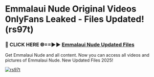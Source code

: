 # Emmalaui Nude Original Videos 0nlyFans Leaked - Files Updated! (rs97t)

<h3>🔴 CLICK HERE 🌐==►► <a href="https://tinyurl.com/52m3yx9h" rel="nofollow">Emmalaui Nude Updated Files</a></h3>

Get Emmalaui Nude and all content. Now you can access all videos and pictures of Emmalaui Nude. New Updated Files 2025!

[![rs97t](https://i.imgur.com/TnHtlc8.gif)](https://tinyurl.com/52m3yx9h)

